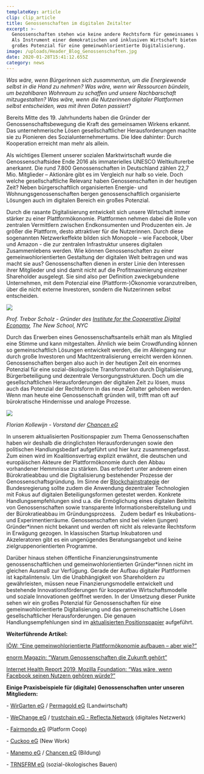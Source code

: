 ```yaml
---
templateKey: article
clip: clip_article
title: Genossenschaften im digitalen Zeitalter
excerpt: >-
  Genossenschaften stehen wie keine andere Rechtsform für gemeinsames Wirken.
  Als Instrument einer demokratischen und inklusiven Wirtschaft bieten sie
  großes Potenzial für eine gemeinwohlorientierte Digitalisierung.
image: /uploads/Header_Blog_Genossenschaften.jpg
date: 2020-01-28T15:41:12.655Z
category: news
---
```

*Was wäre, wenn Bürgerinnen sich zusammentun, um die Energiewende selbst in die Hand zu nehmen? Was wäre, wenn wir Ressourcen bündeln, um bezahlbaren Wohnraum zu schaffen und unsere Nachbarschaft mitzugestalten? Was wäre, wenn die Nutzerinnen digitaler Plattformen selbst entscheiden, was mit ihren Daten passiert?* 

Bereits Mitte des 19. Jahrhunderts haben die Gründer der Genossenschaftsbewegung die Kraft des gemeinsamen Wirkens erkannt. Das unternehmerische Lösen gesellschaftlicher Herausforderungen machte sie zu Pionieren des Sozialunternehmertums. Die Idee dahinter: Durch Kooperation erreicht man mehr als allein.

Als wichtiges Element unserer sozialen Marktwirtschaft wurde die Genossenschaftsidee Ende 2016 als immaterielles UNESCO Weltkulturerbe anerkannt. Die rund 7.800 Genossenschaften in Deutschland zählen 22,7 Mio. Mitglieder – Aktionäre gibt es im Vergleich nur halb so viele. Doch welche gesellschaftliche Relevanz haben Genossenschaften in der heutigen Zeit? Neben bürgerschaftlich organisierten Energie- und Wohnungsgenossenschaften bergen genossenschaftlich organisierte Lösungen auch im digitalen Bereich ein großes Potenzial.

Durch die rasante Digitalisierung entwickelt sich unsere Wirtschaft immer stärker zu einer Plattformökonomie. Plattformen nehmen dabei die Rolle von zentralen Vermittlern zwischen Endkonsumenten und Produzenten ein. Je größer die Plattform, desto attraktiver für die Nutzerinnen. Durch diese sogenannten Netzwerkeffekte bilden sich Monopole – wie Facebook, Uber und Amazon - die zur zentralen Infrastruktur unseres digitalen Zusammenlebens werden. Wie können Genossenschaften zu einer gemeinwohlorientierten Gestaltung der digitalen Welt beitragen und was macht sie aus? Genossenschaften dienen in erster Linie den Interessen ihrer Mitglieder und sind damit nicht auf die Profitmaximierung einzelner Shareholder ausgelegt. Sie sind also per Definition zweckgebundene Unternehmen, mit dem Potenzial eine (Plattform-)Ökonomie voranzutreiben, über die nicht externe Investoren, sondern die Nutzerinnen selbst entscheiden. 

![](/uploads/ZitatTreberScholz.jpg)

*Prof. Trebor Scholz - Gründer des [Institute for the Cooperative Digital Economy](https://platform.coop/who-we-are/icde/), The New School, NYC*

Durch das Erwerben eines Genossenschaftsanteils erhält man als Mitglied eine Stimme und kann mitgestalten. Ähnlich wie beim Crowdfunding können so gemeinschaftlich Lösungen entwickelt werden, die im Alleingang nur durch große Investoren und Machtzentralisierung erreicht werden können. Genossenschaften bergen also auch in der heutigen Zeit ein enormes Potenzial für eine sozial-ökologische Transformation durch Digitalisierung, Bürgerbeteiligung und dezentrale Versorgungsstrukturen. Doch um die gesellschaftlichen Herausforderungen der digitalen Zeit zu lösen, muss auch das Potenzial der Rechtsform in das neue Zeitalter gehoben werden. Wenn man heute eine Genossenschaft gründen will, trifft man oft auf bürokratische Hindernisse und analoge Prozesse. 

![](/uploads/Zitat_Florian_Kollewijn.jpg)

*Florian Kollewijn - Vorstand der [Chancen eG](https://chancen-eg.de/)*

In unserem aktualisierten Positionspapier zum Thema Genossenschaften haben wir deshalb die dringlichsten Herausforderungen sowie den politischen Handlungsbedarf aufgeführt und hier kurz zusammengefasst.  Zum einen wird im Koalitionsvertrag explizit erwähnt, die deutschen und europäischen Akteure der Plattformökonomie durch den Abbau vorhandener Hemmnisse zu stärken. Das erfordert unter anderem einen Bürokratieabbau und die Digitalisierung bestehender Prozesse der Genossenschaftsgründung. Im Sinne der [Blockchainstrategie](https://www.bmwi.de/Redaktion/DE/Publikationen/Digitale-Welt/blockchain-strategie.pdf?__blob=publicationFile&v=10) der Bundesregierung sollte zudem die Anwendung dezentraler Technologien mit Fokus auf digitalen Beteiligungsformen getestet werden. Konkrete Handlungsempfehlungen sind u.a. die Ermöglichung eines digitalen Beitritts von Genossenschaften sowie transparente Informationsbereitstellung und der Bürokratieabbau im Gründungsprozess.   Zudem bedarf es Inkubations- und Experimentierräume. Genossenschaften sind bei vielen (jungen) Gründer*innen nicht bekannt und werden oft nicht als relevante Rechtsform in Erwägung gezogen. In klassischen Startup Inkubatoren und Akzeleratoren gibt es ein ungenügendes Beratungsangebot und keine zielgruppenorientierten Programme. 

Darüber hinaus stehen öffentliche Finanzierungsinstrumente genossenschaftlichen und gemeinwohlorientierten Gründer*innen nicht im gleichen Ausmaß zur Verfügung. Gerade der Aufbau digitaler Plattformen ist kapitalintensiv. Um die Unabhängigkeit von Shareholdern zu gewährleisten, müssen neue Finanzierungsmodelle entwickelt und bestehende Innovationsförderungen für kooperative Wirtschaftsmodelle und soziale Innovationen geöffnet werden. In der Umsetzung dieser Punkte sehen wir ein großes Potenzial für Genossenschaften für eine gemeinwohlorientierte Digitalisierung und das gemeinschaftliche Lösen gesellschaftlicher Herausforderungen. Die genauen Handlungsempfehlungen sind im [aktualisierten Positionspapier](https://www.send-ev.de/uploads/Positionspapier_Genossenschaften.pdf) aufgeführt. 

**Weiterführende Artikel:**  

[IÖW: “Eine gemeinwohlorientierte Plattformökonomie aufbauen – aber wie?” ](https://drive.google.com/open?id=1hkiFh_RjuTheWZQK32b6svQ4MZN3HFc5)

[](https://drive.google.com/open?id=1hkiFh_RjuTheWZQK32b6svQ4MZN3HFc5)[enorm Magazin: “Warum Genossenschaften die Zukunft gehört” ](https://enorm-magazin.de/wirtschaft/genossenschaft/warum-genossenschaften-die-zukunft-gehoert)

[Internet Health Report 2019, Mozilla Foundation: “Was wäre, wenn Facebook seinen Nutzern gehören würde?”](https://internethealthreport.org/2019/was-ware-wenn-facebook-seinen-nutzern-gehoren-wurde/?lang=de)

**Einige Praxisbeispiele für (digitale) Genossenschaften unter unseren Mitgliedern:**  

\- [WirGarten eG](https://lueneburg.wirgarten.com/) / [Permagold eG](https://perma.gold/) (Landwirtschaft)

\- [WeChange eG](https://wechange.de) / [trustchain eG - Reflecta.Network](https://www.reflecta.network) (digitales Netzwerk)

\- [Fairmondo eG](https://www.fairmondo.de) (Platform Coop)

\- [Cuckoo eG](https://cuckoo.work/de/) (New Work)

\- [Manemo eG](https://www.manemo.de) / [Chancen eG](https://chancen-eg.de) (Bildung)

\- [TRNSFRM eG](https://www.trnsfrm.org) (sozial-ökologisches Bauen)
